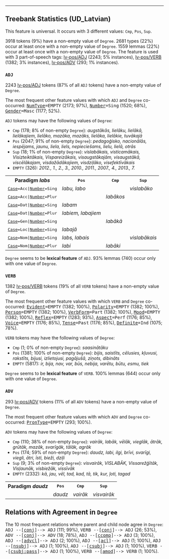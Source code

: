 

--------------------------------------------------------------------------------

## Treebank Statistics (UD_Latvian)

This feature is universal.
It occurs with 3 different values: `Cmp`, `Pos`, `Sup`.

3918 tokens (9%) have a non-empty value of `Degree`.
2681 types (22%) occur at least once with a non-empty value of `Degree`.
1559 lemmas (22%) occur at least once with a non-empty value of `Degree`.
The feature is used with 3 part-of-speech tags: [lv-pos/ADJ]() (2243; 5% instances), [lv-pos/VERB]() (1382; 3% instances), [lv-pos/ADV]() (293; 1% instances).

### `ADJ`

2243 [lv-pos/ADJ]() tokens (87% of all `ADJ` tokens) have a non-empty value of `Degree`.

The most frequent other feature values with which `ADJ` and `Degree` co-occurred: <tt><a href="NumType.html">NumType</a>=EMPTY</tt> (2173; 97%), <tt><a href="Number.html">Number</a>=Sing</tt> (1520; 68%), <tt><a href="Gender.html">Gender</a>=Masc</tt> (1177; 52%).

`ADJ` tokens may have the following values of `Degree`:

* `Cmp` (178; 8% of non-empty `Degree`): <em>augstākās, lielāku, lielākā, lielākajiem, lielāko, mazāka, mazāks, lielāka, lielākie, tuvākajā</em>
* `Pos` (2047; 91% of non-empty `Degree`): <em>pedagoģisko, nacionālās, iespējams, jaunu, liela, liels, nepieciešams, lielu, lielā, otrās</em>
* `Sup` (18; 1% of non-empty `Degree`): <em>vislabākais, visticamākais, Visizteiktākais, Vispareizākais, visaugstākajām, visaugstākā, viscēlākajam, visdažādākajiem, visdziļāko, visefektīvākais</em>
* `EMPTY` (326): <em>2012., 1., 2., 3., 2010., 2011., 2007., 4., 2013., 7.</em>

<table>
  <tr><th>Paradigm <i>labs</i></th><th><tt>Pos</tt></th><th><tt>Cmp</tt></th><th><tt>Sup</tt></th></tr>
  <tr><td><tt><a href="Case.html">Case</a>=Acc|<a href="Number.html">Number</a>=Sing</tt></td><td><em>labu, labo</em></td><td></td><td><em>vislabāko</em></td></tr>
  <tr><td><tt><a href="Case.html">Case</a>=Acc|<a href="Number.html">Number</a>=Plur</tt></td><td></td><td><em>labākos</em></td><td></td></tr>
  <tr><td><tt><a href="Case.html">Case</a>=Dat|<a href="Number.html">Number</a>=Sing</tt></td><td><em>labam</em></td><td></td><td></td></tr>
  <tr><td><tt><a href="Case.html">Case</a>=Dat|<a href="Number.html">Number</a>=Plur</tt></td><td><em>labiem, labajiem</em></td><td></td><td></td></tr>
  <tr><td><tt><a href="Case.html">Case</a>=Gen|<a href="Number.html">Number</a>=Sing</tt></td><td></td><td><em>labākā</em></td><td></td></tr>
  <tr><td><tt><a href="Case.html">Case</a>=Loc|<a href="Number.html">Number</a>=Sing</tt></td><td><em>labajā</em></td><td></td><td></td></tr>
  <tr><td><tt><a href="Case.html">Case</a>=Nom|<a href="Number.html">Number</a>=Sing</tt></td><td><em>labs, labais</em></td><td></td><td><em>vislabākais</em></td></tr>
  <tr><td><tt><a href="Case.html">Case</a>=Nom|<a href="Number.html">Number</a>=Plur</tt></td><td><em>labi</em></td><td><em>labāki</em></td><td></td></tr>
</table>

`Degree` seems to be **lexical feature** of `ADJ`. 93% lemmas (740) occur only with one value of `Degree`.

### `VERB`

1382 [lv-pos/VERB]() tokens (19% of all `VERB` tokens) have a non-empty value of `Degree`.

The most frequent other feature values with which `VERB` and `Degree` co-occurred: <tt><a href="Evident.html">Evident</a>=EMPTY</tt> (1382; 100%), <tt><a href="Polarity.html">Polarity</a>=EMPTY</tt> (1382; 100%), <tt><a href="Person.html">Person</a>=EMPTY</tt> (1382; 100%), <tt><a href="VerbForm.html">VerbForm</a>=Part</tt> (1382; 100%), <tt><a href="Mood.html">Mood</a>=EMPTY</tt> (1382; 100%), <tt><a href="Reflex.html">Reflex</a>=EMPTY</tt> (1283; 93%), <tt><a href="Aspect.html">Aspect</a>=Perf</tt> (1176; 85%), <tt><a href="Voice.html">Voice</a>=EMPTY</tt> (1176; 85%), <tt><a href="Tense.html">Tense</a>=Past</tt> (1176; 85%), <tt><a href="Definite.html">Definite</a>=Ind</tt> (1075; 78%).

`VERB` tokens may have the following values of `Degree`:

* `Cmp` (1; 0% of non-empty `Degree`): <em>saasinātāku</em>
* `Pos` (1381; 100% of non-empty `Degree`): <em>bijis, saistīts, cēlusies, kļuvusi, rakstīts, bijusi, izlietojusi, pagājušā, ziņots, dibināts</em>
* `EMPTY` (5817): <em>ir, bija, nav, var, būs, nebija, varētu, būtu, esmu, tiek</em>

`Degree` seems to be **lexical feature** of `VERB`. 100% lemmas (644) occur only with one value of `Degree`.

### `ADV`

293 [lv-pos/ADV]() tokens (11% of all `ADV` tokens) have a non-empty value of `Degree`.

The most frequent other feature values with which `ADV` and `Degree` co-occurred: <tt><a href="PronType.html">PronType</a>=EMPTY</tt> (293; 100%).

`ADV` tokens may have the following values of `Degree`:

* `Cmp` (110; 38% of non-empty `Degree`): <em>vairāk, labāk, vēlāk, vieglāk, ātrāk, grūtāk, mazāk, svarīgāk, tālāk, agrāk</em>
* `Pos` (174; 59% of non-empty `Degree`): <em>daudz, labi, ilgi, brīvi, svarīgi, viegli, ātri, īsti, bieži, dziļi</em>
* `Sup` (9; 3% of non-empty `Degree`): <em>visvairāk, VISLABĀK, Vissarežģītāk, Visļaunāk, visbiežāk, vissīvāk</em>
* `EMPTY` (2332): <em>kā, jau, vēl, tad, kad, tā, tik, kur, ļoti, tagad</em>

<table>
  <tr><th>Paradigm <i>daudz</i></th><th><tt>Pos</tt></th><th><tt>Cmp</tt></th><th><tt>Sup</tt></th></tr>
  <tr><td><tt></tt></td><td><em>daudz</em></td><td><em>vairāk</em></td><td><em>visvairāk</em></td></tr>
</table>

## Relations with Agreement in `Degree`

The 10 most frequent relations where parent and child node agree in `Degree`:
<tt>ADJ --[<a href="../dep/conj.html">conj</a>]--> ADJ</tt> (111; 99%),
<tt>VERB --[<a href="../dep/conj.html">conj</a>]--> ADJ</tt> (26; 53%),
<tt>ADV --[<a href="../dep/conj.html">conj</a>]--> ADV</tt> (18; 78%),
<tt>ADJ --[<a href="../dep/ccomp.html">ccomp</a>]--> ADJ</tt> (3; 100%),
<tt>ADJ --[<a href="../dep/advcl.html">advcl</a>]--> ADJ</tt> (2; 100%),
<tt>ADJ --[<a href="../dep/acl.html">acl</a>]--> ADJ</tt> (1; 100%),
<tt>ADJ --[<a href="../dep/nsubj.html">nsubj</a>]--> ADJ</tt> (1; 100%),
<tt>ADJ --[<a href="../dep/csubj.html">csubj</a>]--> ADJ</tt> (1; 100%),
<tt>VERB --[<a href="../dep/csubj:pass.html">csubj:pass</a>]--> ADJ</tt> (1; 100%),
<tt>VERB --[<a href="../dep/amod.html">amod</a>]--> VERB</tt> (1; 100%).

